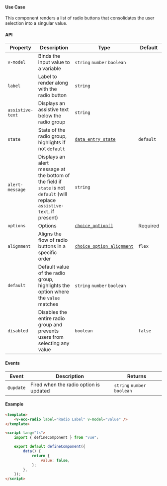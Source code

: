 #### Use Case

This component renders a list of radio buttons that consolidates the user selection into a singular value.

#### API

| Property         | Description                                                                                                                  | Type                                                        | Default   |
| ---------------- | ---------------------------------------------------------------------------------------------------------------------------- | ----------------------------------------------------------- | --------- |
| `v-model`        | Binds the input value to a variable                                                                                          | `string` `number` `boolean`                                 |           |
| `label`          | Label to render along with the radio button                                                                                  | `string`                                                    |           |
| `assistive-text` | Displays an assistive text below the radio group                                                                             | `string`                                                    |           |
| `state`          | State of the radio group, highlights if not `default`                                                                        | [`data_entry_state`](/types#data-entry-state)               | `default` |
| `alert-message`  | Displays an alert message at the bottom of the field if `state` is not `default` (will replace `assistive-text`, if present) | `string`                                                    |           |
| `options`        | Options                                                                                                                      | [`choice_option[]`](/types#choice-option)                   | Required  |
| `alignment`      | Aligns the flow of radio buttons in a specific order                                                                         | [`choice_option_alignment`](/types#choice-option-alignment) | `flex`    |
| `default`        | Default value of the radio group, highlights the option where the `value` matches                                            | `string` `number` `boolean`                                 |           |
| `disabled`       | Disables the entire radio group and prevents users from selecting any value                                                  | `boolean`                                                   | `false`   |

#### Events

| Event     | Description                            | Returns                     |
| --------- | -------------------------------------- | --------------------------- |
| `@update` | Fired when the radio option is updated | `string` `number` `boolean` |

#### Example

```html
<template>
	<v-eco-radio label="Radio Label" v-model="value" />
</template>

<script lang="ts">
	import { defineComponent } from "vue";

	export default defineComponent({
		data() {
			return {
				value: false,
			};
		},
	});
</script>
```
